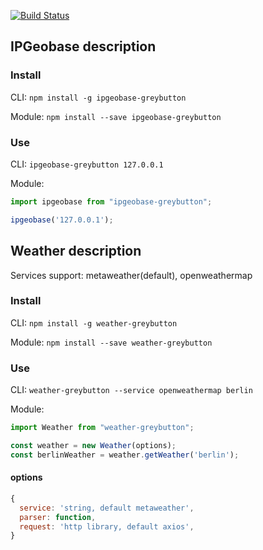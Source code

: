 [![Build Status][build-badge]][build]

[build-badge]: https://img.shields.io/travis/greybutton/ood2-workshop.svg?style=flat-square
[build]: https://travis-ci.org/greybutton/ood2-workshop

## IPGeobase description

### Install

CLI: `npm install -g ipgeobase-greybutton`

Module: `npm install --save ipgeobase-greybutton`

### Use

CLI: `ipgeobase-greybutton 127.0.0.1`

Module:

```js
import ipgeobase from "ipgeobase-greybutton";

ipgeobase('127.0.0.1');
```

## Weather description

Services support: metaweather(default), openweathermap

### Install

CLI: `npm install -g weather-greybutton`

Module: `npm install --save weather-greybutton`

### Use

CLI: `weather-greybutton --service openweathermap berlin`

Module:

```js
import Weather from "weather-greybutton";

const weather = new Weather(options);
const berlinWeather = weather.getWeather('berlin');
```

#### options

```js
{
  service: 'string, default metaweather',
  parser: function,
  request: 'http library, default axios',
}
```
